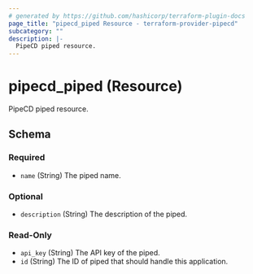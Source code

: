 ```yaml
---
# generated by https://github.com/hashicorp/terraform-plugin-docs
page_title: "pipecd_piped Resource - terraform-provider-pipecd"
subcategory: ""
description: |-
  PipeCD piped resource.
---
```


# pipecd_piped (Resource)

PipeCD piped resource.



<!-- schema generated by tfplugindocs -->
## Schema

### Required

- `name` (String) The piped name.

### Optional

- `description` (String) The description of the piped.

### Read-Only

- `api_key` (String) The API key of the piped.
- `id` (String) The ID of piped that should handle this application.
